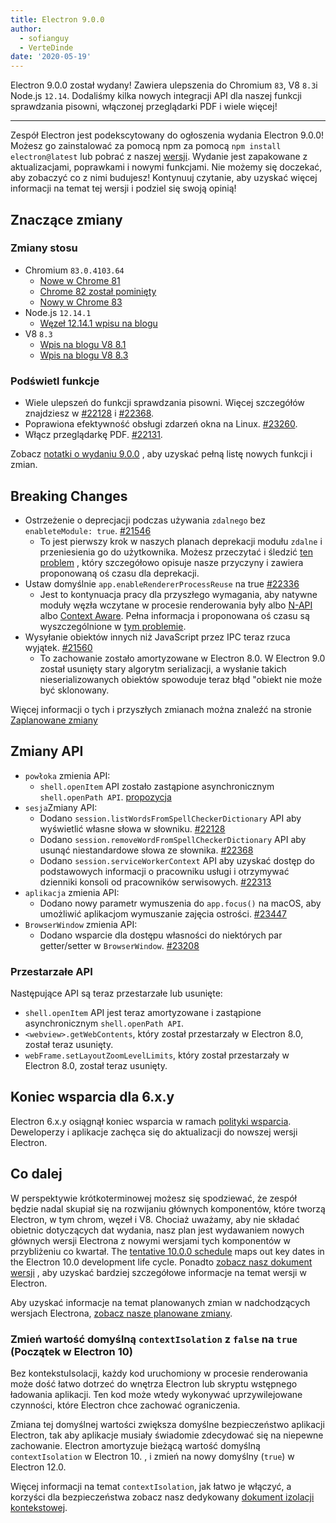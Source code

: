 ```yaml
---
title: Electron 9.0.0
author:
  - sofianguy
  - VerteDinde
date: '2020-05-19'
---
```


Electron 9.0.0 został wydany! Zawiera ulepszenia do Chromium `83`, V8 `8.3`i Node.js `12.14`. Dodaliśmy kilka nowych integracji API dla naszej funkcji sprawdzania pisowni, włączonej przeglądarki PDF i wiele więcej!

---

Zespół Electron jest podekscytowany do ogłoszenia wydania Electron 9.0.0! Możesz go zainstalować za pomocą npm za pomocą `npm install electron@latest` lub pobrać z naszej [wersji](https://electronjs.org/releases/stable). Wydanie jest zapakowane z aktualizacjami, poprawkami i nowymi funkcjami. Nie możemy się doczekać, aby zobaczyć co z nimi budujesz! Kontynuuj czytanie, aby uzyskać więcej informacji na temat tej wersji i podziel się swoją opinią!

## Znaczące zmiany

### Zmiany stosu

* Chromium `83.0.4103.64`
    * [Nowe w Chrome 81](https://developers.google.com/web/updates/2020/04/nic81)
    * [Chrome 82 został pominięty](https://chromereleases.googleblog.com/2020/03/chrome-and-chrome-os-release-updates.html)
    * [Nowy w Chrome 83](https://developers.google.com/web/updates/2020/05/nic83)
* Node.js `12.14.1`
    * [Węzeł 12.14.1 wpisu na blogu](https://nodejs.org/en/blog/release/v12.14.1/)
* V8 `8.3`
    * [Wpis na blogu V8 8.1](https://v8.dev/blog/v8-release-81)
    * [Wpis na blogu V8 8.3](https://v8.dev/blog/v8-release-83)

### Podświetl funkcje

* Wiele ulepszeń do funkcji sprawdzania pisowni. Więcej szczegółów znajdziesz w [#22128](https://github.com/electron/electron/pull/22128) i [#22368](https://github.com/electron/electron/pull/22368).
* Poprawiona efektywność obsługi zdarzeń okna na Linux. [#23260](https://github.com/electron/electron/pull/23260).
* Włącz przeglądarkę PDF. [#22131](https://github.com/electron/electron/pull/22131).

Zobacz [notatki o wydaniu 9.0.0](https://github.com/electron/electron/releases/tag/v9.0.0) , aby uzyskać pełną listę nowych funkcji i zmian.

## Breaking Changes

* Ostrzeżenie o deprecjacji podczas używania `zdalnego` bez `enableteModule: true`. [#21546](https://github.com/electron/electron/pull/21546)
    * To jest pierwszy krok w naszych planach deprekacji modułu `zdalne` i przeniesienia go do użytkownika. Możesz przeczytać i śledzić [ten problem](https://github.com/electron/electron/issues/21408) , który szczegółowo opisuje nasze przyczyny i zawiera proponowaną oś czasu dla deprekacji.
* Ustaw domyślnie `app.enableRendererProcessReuse` na true [#22336](https://github.com/electron/electron/pull/22336)
    * Jest to kontynuacja pracy dla przyszłego wymagania, aby natywne moduły węzła wczytane w procesie renderowania były albo [N-API](https://nodejs.org/api/n-api.html) albo [Context Aware](https://nodejs.org/api/addons.html#addons_context_aware_addons). Pełna informacja i proponowana oś czasu są wyszczególnione w [tym problemie](https://github.com/electron/electron/issues/18397).
* Wysyłanie obiektów innych niż JavaScript przez IPC teraz rzuca wyjątek. [#21560](https://github.com/electron/electron/pull/21560)
    * To zachowanie zostało amortyzowane w Electron 8.0. W Electron 9.0 został usunięty stary algorytm serializacji, a wysłanie takich nieserializowanych obiektów spowoduje teraz błąd "obiekt nie może być sklonowany.

Więcej informacji o tych i przyszłych zmianach można znaleźć na stronie [Zaplanowane zmiany](https://github.com/electron/electron/blob/master/docs/breaking-changes.md)

## Zmiany API

* `powłoka` zmienia API:
   * `shell.openItem` API zostało zastąpione asynchronicznym `shell.openPath API`. [propozycja](https://github.com/electron/governance/blob/master/wg-api/spec-documents/shell-openitem.md)
* `sesja`Zmiany API:
   * Dodano `session.listWordsFromSpellCheckerDictionary` API aby wyświetlić własne słowa w słowniku. [#22128](https://github.com/electron/electron/pull/22128)
   * Dodano `session.removeWordFromSpellCheckerDictionary` API aby usunąć niestandardowe słowa ze słownika. [#22368](https://github.com/electron/electron/pull/22368)
   * Dodano `session.serviceWorkerContext` API aby uzyskać dostęp do podstawowych informacji o pracowniku usługi i otrzymywać dzienniki konsoli od pracowników serwisowych. [#22313](https://github.com/electron/electron/pull/22313)
* `aplikacja` zmienia API:
   * Dodano nowy parametr wymuszenia do `app.focus()` na macOS, aby umożliwić aplikacjom wymuszanie zajęcia ostrości. [#23447](https://github.com/electron/electron/pull/23447)
* `BrowserWindow` zmienia API:
   * Dodano wsparcie dla dostępu własności do niektórych par getter/setter w `BrowserWindow`. [#23208](https://github.com/electron/electron/pull/23208)

### Przestarzałe API

Następujące API są teraz przestarzałe lub usunięte:

* `shell.openItem` API jest teraz amortyzowane i zastąpione asynchronicznym `shell.openPath API`.
* `<webview>.getWebContents`, który został przestarzały w Electron 8.0, został teraz usunięty.
* `webFrame.setLayoutZoomLevelLimits`, który został przestarzały w Electron 8.0, został teraz usunięty.

## Koniec wsparcia dla 6.x.y

Electron 6.x.y osiągnął koniec wsparcia w ramach [polityki wsparcia](https://electronjs.org/docs/tutorial/support#supported-versions). Deweloperzy i aplikacje zachęca się do aktualizacji do nowszej wersji Electron.

## Co dalej

W perspektywie krótkoterminowej możesz się spodziewać, że zespół będzie nadal skupiał się na rozwijaniu głównych komponentów, które tworzą Electron, w tym chrom, węzeł i V8. Chociaż uważamy, aby nie składać obietnic dotyczących dat wydania, nasz plan jest wydawaniem nowych głównych wersji Electrona z nowymi wersjami tych komponentów w przybliżeniu co kwartał. The [tentative 10.0.0 schedule](https://electronjs.org/docs/tutorial/electron-timelines) maps out key dates in the Electron 10.0 development life cycle. Ponadto [zobacz nasz dokument wersji](https://electronjs.org/docs/tutorial/electron-versioning) , aby uzyskać bardziej szczegółowe informacje na temat wersji w Electron.

Aby uzyskać informacje na temat planowanych zmian w nadchodzących wersjach Electrona, [zobacz nasze planowane zmiany](https://github.com/electron/electron/blob/master/docs/breaking-changes.md).

### Zmień wartość domyślną `contextIsolation` z `false` na `true` (Początek w Electron 10)

Bez kontekstuIsolacji, każdy kod uruchomiony w procesie renderowania może dość łatwo dotrzeć do wnętrza Electron lub skryptu wstępnego ładowania aplikacji. Ten kod może wtedy wykonywać uprzywilejowane czynności, które Electron chce zachować ograniczenia.

Zmiana tej domyślnej wartości zwiększa domyślne bezpieczeństwo aplikacji Electron, tak aby aplikacje musiały świadomie zdecydować się na niepewne zachowanie. Electron amortyzuje bieżącą wartość domyślną `contextIsolation` w Electron 10. , i zmień na nowy domyślny (`true`) w Electron 12.0.

Więcej informacji na temat `contextIsolation`, jak łatwo je włączyć, a korzyści dla bezpieczeństwa zobacz nasz dedykowany [dokument izolacji kontekstowej](https://github.com/electron/electron/blob/master/docs/tutorial/context-isolation.md).
